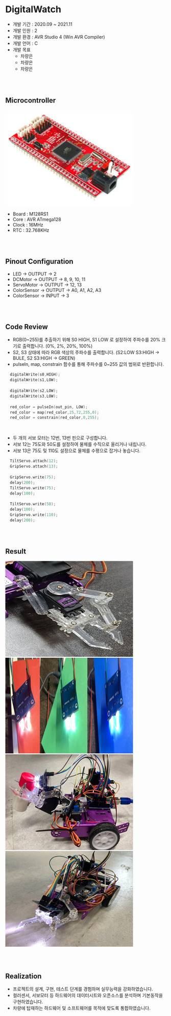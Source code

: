 # DigitalWatch
* 개발 기간 : 2020.09 ~ 2021.11  
* 개발 인원 : 2 
* 개발 환경 : AVR Studio 4 (Win AVR Compiler)
* 개발 언어 : C
* 개발 목표  
  * 차량은
  * 차량은 
  * 차량은 

<br/> <br/>

## Microcontroller
<a href="#"><img src="https://github.com/hmh2683/DigitalWatch/blob/main/image/mcu.png" width="400px" height="300px"></a> 
* Board : M128RS1
* Core : AVR ATmega128 
* Clock : 16MHz
* RTC : 32.768KHz

<br/> <br/>

## Pinout Configuration
* LED -> OUTPUT -> 2
* DCMotor -> OUTPUT -> 8, 9, 10, 11
* ServoMotor -> OUTPUT -> 12, 13 
* ColorSensor -> OUTPUT -> A0, A1, A2, A3
* ColorSensor -> INPUT -> 3

<br/> <br/>

## Code Review
* RGB(0~255)를 추출하기 위해 S0 HIGH, S1 LOW 로 설정하여 주파수를 20% 크기로 출력합니다. (0%, 2%, 20%, 100%)
* S2, S3 상태에 따라 RGB 색상의 주파수를 출력합니다. (S2:LOW S3:HIGH -> BULE, S2 S3:HIGH -> GREEN)  
* pulseIn, map, constrain 함수를 통해 주파수를 0~255 값의 범위로 반환합니다.

```C
  digitalWrite(s0,HIGH);  
  digitalWrite(s1,LOW);
  
  digitalWrite(s2,LOW);               
  digitalWrite(s3,LOW);
  
  red_color = pulseIn(out_pin, LOW);
  red_color = map(red_color,25,72,255,0);  
  red_color = constrain(red_color,0,255);
```

<br/>

* 두 개의 서보 모터는 12번, 13번 핀으로 구성합니다.
* 서보 12는 75도와 50도를 설정하여 물체를 수직으로 올리거나 내립니다.
* 서보 13은 75도 및 110도 설정으로 물체를 수평으로 잡거나 놓습니다.

```C
  TiltServo.attach(12);  
  GripServo.attach(13);

  GripServo.write(75); 
  delay(200);
  TiltServo.write(75);
  delay(100);
  
  TiltServo.write(50);  
  delay(100);
  GripServo.write(110); 
  delay(200);
```

<br/> <br/>

## Result
<a href="#"><img src="https://github.com/hmh2683/CarryingVehicleSystem/blob/main/image/motor.png" width="400px" height="300px"></a>
<a href="#"><img src="https://github.com/hmh2683/CarryingVehicleSystem/blob/main/image/sensor.png" width="400px" height="300px"></a>
<a href="#"><img src="https://github.com/hmh2683/CarryingVehicleSystem/blob/main/image/result2.png" width="400px" height="300px"></a>
<a href="#"><img src="https://github.com/hmh2683/CarryingVehicleSystem/blob/main/image/result.png" width="400px" height="300px"></a>

<br/> <br/>

## Realization
* 프로젝트의 설계, 구현, 테스트 단계를 경험하며 실무능력을 강화하였습니다.
* 컬러센서, 서보모터 등 하드웨어의 데이터시트와 오픈소스를 분석하며 기본동작을 구현하였습니다.
* 차량에 탑재하는 하드웨어 및 소프트웨어를 목적에 맞도록 통합하였습니다.
